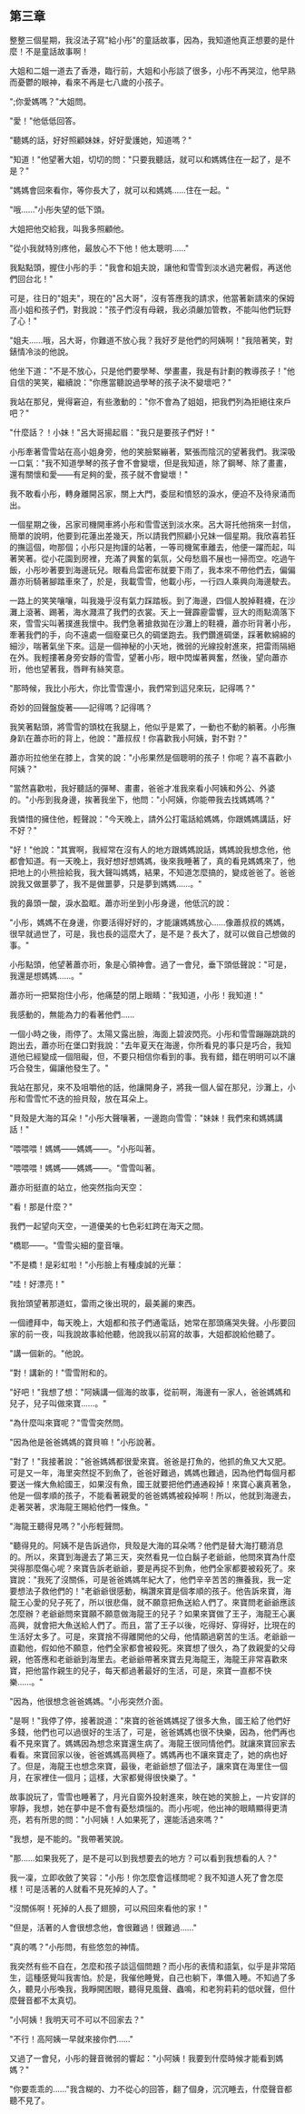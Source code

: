 ## 第三章

整整三個星期，我沒法子寫"給小彤"的童話故事，因為，我知道他真正想要的是什麼！不是童話故事啊！

大姐和二姐一道去了香港，臨行前，大姐和小彤談了很多，小彤不再哭泣，他早熟而憂鬱的眼神，看來不再是七八歲的小孩子。

";你愛媽嗎？"大姐問。

"愛！"他低低回答。

"聽媽的話，好好照顧妹妹，好好愛護她，知道嗎？"

"知道！"他望著大姐，切切的問："只要我聽話，就可以和媽媽住在一起了，是不是？"

"媽媽會回來看你，等你長大了，就可以和媽媽……住在一起。"

"哦……"小彤失望的低下頭。

大姐把他交給我，叫我多照顧他。

"從小我就特別疼他，最放心不下他！他太聰明……"

我點點頭，握住小彤的手："我會和姐夫說，讓他和雪雪到淡水過完暑假，再送他們回台北！"

可是，往日的"姐夫"，現在的"呂大哥"，沒有答應我的請求，他當著新請來的保姆高小姐和孩子們，對我說："孩子們沒有母親，我必須嚴加管教，不能叫他們玩野了心！"

"姐夫……哦，呂大哥，你難道不放心我？我好歹是他們的阿姨啊！"我陪著笑，對錶情冷淡的他說。

他坐下道："不是不放心，只是他們要學琴、學畫畫，我是有計劃的教導孩子！"他自信的笑笑，繼續說："你應當聽說過學琴的孩子決不變壞吧？"

我站在那兒，覺得窘迫，有些激動的："你不會為了姐姐，把我們列為拒絕往來戶吧？"

"什麼話？！小妹！"呂大哥揚起眉："我只是要孩子們好！"

小彤牽著雪雪站在高小姐身旁，他的笑臉緊繃著，緊張而陰沉的望著我們。我深吸一口氣："我不知道學琴的孩子會不會變壞，但是我知道，除了鋼琴、除了畫畫，還有關懷和愛——有足夠的愛，孩子就不會變壞！"

我不敢看小彤，轉身離開呂家，關上大門，委屈和憤怒的淚水，便迫不及待泉涌而出。

一個星期之後，呂家司機開車將小彤和雪雪送到淡水來。呂大哥托他捎來一封信，簡單的說明，他要到花蓮出差幾天，所以請我們照顧小兄妹一個星期。我欣喜若狂的撫這個，吻那個；小彤只是拘謹的站著，一等司機駕車離去，他便一躍而起，叫著笑著。從小花園到房裡，充滿了興奮的氣氛，父母愁眉不展也一掃而空。吃過午飯，小彤吵著要到海邊玩兒。眼看烏雲密布就要下雨了，我本來不帶他們去，偏偏蕭亦珩騎著腳踏車來了，於是，我載雪雪，他載小彤，一行四人乘興向海邊駛去。

一路上的笑笑嚷嚷，叫我幾乎沒有氣力踩踏板。到了海邊，四個人脫掉鞋襪，在沙灘上滾著、踢著，海水濺濕了我們的衣裳。天上一聲霹靂雷響，豆大的雨點滴落下來，雪雪尖叫著撲進我懷中。我們急著搶救拋在沙灘上的鞋襪，蕭亦珩背著小彤，牽著我們的手，向不遠處一個廢棄已久的碉堡跑去。我們鑽進碉堡，踩著軟綿綿的細沙，喘著氣坐下來。這是一個神秘的小天地，微弱的光線投射進來，把雷雨隔絕在外。我輕摟著身旁安靜的雪雪，望著小彤，眼中閃燦著興奮，然後，望向蕭亦珩，他也望著我，唇畔有絲笑意。

"那時候，我比小彤大，你比雪雪還小，我們常到這兒來玩，記得嗎？"

奇妙的回聲盤旋著——記得嗎？記得嗎？

我笑著點頭，將雪雪的頭枕在我腿上，他似乎是累了，一動也不動的躺著。小彤撫身趴在蕭亦珩的背上，他說："蕭叔叔！你喜歡我小阿姨，對不對？"

蕭亦珩拉他坐在膝上，含笑的說："小彤果然是個聰明的孩子！你呢？喜不喜歡小阿姨？"

"當然喜歡啦，我好聽話的彈琴、畫畫，爸爸才准我來看小阿姨和外公、外婆的。"小彤到我身邊，挨著我坐下，他問："小阿姨，你能帶我去找媽媽嗎？"

我憐惜的擁住他，輕聲說："今天晚上，請外公打電話給媽媽，你跟媽媽講話，好不好？"

"好！"他說："其實啊，我經常在沒有人的地方跟媽媽說話，媽媽說我想念他，他都會知道。有一天晚上，我好想好想媽媽，後來我睡著了，真的看見媽媽來了，他把地上的小熊撿給我，我大聲叫媽媽，結果，不知道怎麼搞的，變成爸爸了。爸爸說我又做噩夢了，我不是做噩夢，只是夢到媽媽……。"

我的鼻頭一酸，淚水盈眶。蕭亦珩坐到小彤身邊，他低沉的說：

"小彤，媽媽不在身邊，你要活得好好的，才能讓媽媽放心……像蕭叔叔的媽媽，很早就過世了，可是，我也長的這麼大了，是不是？長大了，就可以做自己想做的事。"

小彤點頭，他望著蕭亦珩，象是心領神會。過了一會兒，垂下頭低聲說："可是，我還是想媽媽……。"

蕭亦珩一把緊抱住小彤，他痛楚的閉上眼睛："我知道，小彤！我知道！"

我感動的，無能為力的看著他們……

一個小時之後，雨停了。太陽又露出臉，海面上碧波閃亮。小彤和雪雪蹦蹦跳跳的跑出去，蕭亦珩在堡口對我說："去年夏天在海邊，你所看見的事只是巧合，我知道他已經變成一個阻礙，但，不要只相信你看到的事。我有錯，錯在明明可以不讓巧合發生，偏讓他發生了。"

我站在那兒，來不及咀嚼他的話，他讓開身子，將我一個人留在那兒，沙灘上，小彤和雪雪忙不迭的撿貝殼，放在耳朵上。

"貝殼是大海的耳朵！"小彤大聲嚷著，一邊跑向雪雪："妹妹！我們來和媽媽講話！"

"喂喂喂！媽媽——媽媽——。"小彤叫著。

"喂喂喂！媽媽——媽媽——。"雪雪叫著。

蕭亦珩挺直的站立，他突然指向天空：

"看！那是什麼？"

我們一起望向天空，一道優美的七色彩虹跨在海天之間。

"橋耶——。"雪雪尖細的童音嚷。

"不是橋！是彩虹啦！"小彤臉上有種虔誠的光華：

"哇！好漂亮！"

我抬頭望著那道虹，雷雨之後出現的，最美麗的東西。

一個禮拜中，每天晚上，大姐都和孩子們通電話，她常在那頭痛哭失聲。小彤要回家的前一夜，叫我說故事給他聽，他說我以前寫的故事，大姐都說給他聽了。

"講一個新的。"他說。

"對！講新的！"雪雪附和的。

"好吧！"我想了想："阿姨講一個海的故事，從前啊，海邊有一家人，爸爸媽媽和兒子，兒子叫做來寶……。"

"為什麼叫來寶呢？"雪雪突然問。

"因為他是爸爸媽媽的寶貝嘛！"小彤說著。

"對了！"我接著說："爸爸媽媽都很愛來寶。爸爸是打魚的，他抓的魚又大又肥。可是又一年，海里突然捉不到魚了，爸爸好難過，媽媽也難過，因為他們每個月都要送一條大魚給國王，如果沒有魚，國王就要把他們通通殺掉！來寶心裏真著急，他是一個孝順的孩子，不能看著親愛的爸爸媽媽被殺掉啊！所以，他就到海邊去，走著哭著，求海龍王賜給他們一條魚。"

"海龍王聽得見嗎？"小彤輕聲問。

"聽得見的。阿姨不是告訴過你，貝殼是大海的耳朵嗎？他們是替大海打聽消息的。所以，來寶到海邊去了第三天，突然看見一位白鬍子老爺爺，他問來寶為什麼哭得那麼傷心呢？來寶告訴老爺爺，要是再捉不到魚，他們全家都要被殺死了。來寶說："我死了沒關係，可是爸爸媽媽年紀大了，他們辛辛苦苦的撫養我，我一定要想法子救他們的！"老爺爺很感動，稱讚來寶是個孝順的孩子。他告訴來寶，海龍王心愛的兒子死了，所以很悲傷，就不願意把魚送給人們了。來寶問老爺爺應該怎麼辦？老爺爺問來寶願不願意做海龍王的兒子？如果來寶做了王子，海龍王心裏高興，就會把大魚送給人們了。而且，當了王子以後，吃得好、穿得好，比現在的生活好太多了。可是，來寶捨不得離開他的父母，他情願過窮苦的生活。老爺爺一直勸他，假如他不願意，他們全家都會被殺死。來寶想了很久，為了救親愛的父母親，他答應和老爺爺到海里去。老爺爺帶著來寶去見海龍王，海龍王非常喜歡來寶，把他當作親生的兒子，每天都過著最好的生活，可是，來寶一直都不快樂……。"

"因為，他很想念爸爸媽媽。"小彤突然介面。

"是啊！"我停了停，接著說道："來寶的爸爸媽媽捉了很多大魚，國王給了他們好多錢，他們也可以過很好的生活了，可是，爸爸媽媽也很不快樂，因為，他們再也看不見來寶了。媽媽因為想念來寶還生病了。海龍王很同情他們。就讓來寶回家去看看。來寶回家以後，爸爸媽媽高興極了。媽媽再也不讓來寶走了，她的病也好了。但是，海龍王也想念來寶，最後，老爺爺想了個法子，讓來寶在海里住一個月，在家裡住一個月；這樣，大家都覺得很快樂了。"

故事說玩了，雪雪也睡著了，月光自窗外投射進來，映在她的笑臉上，一片安詳的寧靜，我想，她在夢中是不會有憂愁煩惱的。而小彤呢，他出神的眼睛顯得更清亮，若有所思的問："小阿姨！人如果死了，還能活過來嗎？"

"我想，是不能的。"我帶著笑說。

"那……如果我死了，是不是可以到我想要去的地方？可以看到我想看的人？"

我一凜，立即收斂了笑容："小彤！你怎麼會這樣問呢？我不知道人死了會怎麼樣！可是活著的人就看不見死掉的人了。"

"沒關係啊！死掉的人長了翅膀，可以飛回來看他的家！"

"但是，活著的人會很想念他，會很難過！很難過……"

"真的嗎？"小彤問，有些悠忽的神情。

我突然有些不自在，怎麼和孩子談這個問題？而小彤的表情和語氣，似乎是非常陌生，這種感覺叫我害怕。於是，我催他睡覺，自己也躺下，準備入睡。不知過了多久，聽見小彤喚我，我睜開困眼，聽得見風聲、蟲鳴，和老狗莉莉的低吠聲，但什麼聲音都不太真切。

"小阿姨！我明天可不可以不回家去？"

"不行！高阿姨一早就來接你們……"

又過了一會兒，小彤的聲音微弱的響起："小阿姨！我要到什麼時候才能看到媽媽？"

"你要乖乖的……"我含糊的、力不從心的回答，翻了個身，沉沉睡去，什麼聲音都聽不見了。